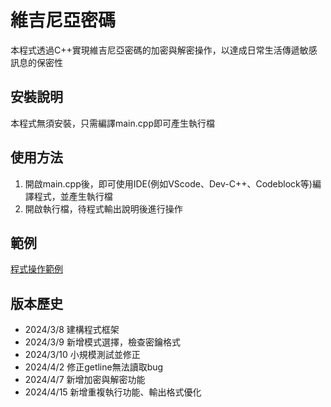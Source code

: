 # 維吉尼亞密碼
本程式透過C++實現維吉尼亞密碼的加密與解密操作，以達成日常生活傳遞敏感訊息的保密性
## 安裝說明
本程式無須安裝，只需編譯main.cpp即可產生執行檔
## 使用方法
1. 開啟main.cpp後，即可使用IDE(例如VScode、Dev-C++、Codeblock等)編譯程式，並產生執行檔
2. 開啟執行檔，待程式輸出說明後進行操作
## 範例
[程式操作範例](https://youtu.be/ANoaAY5DBSY)
## 版本歷史
* 2024/3/8 建構程式框架
* 2024/3/9 新增模式選擇，檢查密鑰格式
* 2024/3/10 小規模測試並修正
* 2024/4/2 修正getline無法讀取bug
* 2024/4/7 新增加密與解密功能
* 2024/4/15 新增重複執行功能、輸出格式優化
